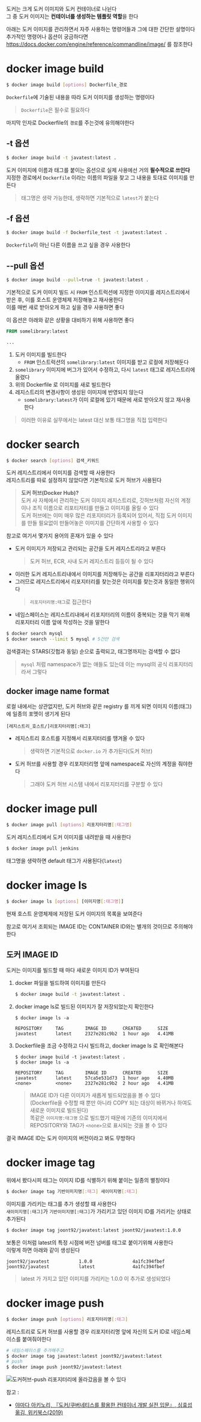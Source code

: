 도커는 크게 도커 이미지와 도커 컨테이너로 나뉜다  
그 중 도커 이미지는 **컨테이너를 생성하는 템플릿 역할**을 한다  

아래는 도커 이미지를 관리하면서 자주 사용하는 명령어들과 그에 대한 간단한 설명이다  
추가적인 명령어나 옵션이 궁금하다면 <https://docs.docker.com/engine/reference/commandline/image/> 를 참조한다  

# docker image build
```sh
$ docker image build [options] Dockerfile_경로
```
`Dockerfile`에 기술된 내용을 따라 도커 이미지를 생성하는 명령이다  
> `Dockerfile`은 필수로 필요하다  

마지막 인자로 Dockerfile의 `경로`를 주는것에 유의해야한다  

## -t 옵션
```sh
$ docker image build -t javatest:latest .
```
도커 이미지에 이름과 태그를 붙이는 옵션으로 실제 사용에선 거의 **필수적으로 쓰인다**  
지정한 경로에서 `Dockerfile` 이라는 이름의 파일을 찾고 그 내용을 토대로 이미지를 만든다  
> 태그명은 생략 가능한데, 생략하면 기본적으로 `latest`가 붙는다

## -f 옵션
```sh
$ docker image build -f Dockerfile_test -t javatest:latest .
```
`Dockerfile`이 아닌 다른 이름을 쓰고 싶을 경우 사용한다  

## --pull 옵션
```sh
$ docker image build --pull=true -t javatest:latest .
```
기본적으로 도커 이미지 빌드 시 `FROM` 인스트럭션에 지정한 이미지를 레지스트리에서 받은 후, 이를 호스트 운영체제 저장해놓고 재사용한다  
이를 매번 새로 받아오게 하고 싶을 경우 사용하면 좋다  

이 옵션은 아래와 같은 상황을 대비하기 위해 사용하면 좋다  
```dockerfile
FROM somelibrary:latest

...
```
1. 도커 이미지를 빌드한다
    - `FROM` 인스트럭션의 `somelibrary:latest` 이미지를 받고 로컬에 저장해둔다
2. `somelibrary` 이미지에 버그가 있어서 수정하고, 다시 `latest` 태그로 레지스트리에 올렸다
3. 위의 Dockerfile 로 이미지를 새로 빌드한다
4. 레지스트리의 변경사항이 생성된 이미지에 반영되지 않는다
    - `somelibrary:latest`가 이미 로컬에 있기 때문에 새로 받아오지 않고 재사용한다

> 이러한 이유로 실무에서는 latest 대신 보통 태그명을 직접 입력한다  

# docker search
```sh
$ docker search [options] 검색_키워드
```
도커 레지스트리에서 이미지를 검색할 때 사용한다  
레지스트리를 따로 설정하지 않았다면 기본적으로 도커 허브가 사용된다  
> **도커 허브(Docker Hub)?**  
> 도커 사 자체에서 관리하는 도커 이미지 레지스트리로, 깃허브처럼 자신의 계정이나 조직 이름으로 리포티저티를 만들고 이미지를 올릴 수 있다  
> 도커 허브에는 이미 매우 많은 리포지터리가 등록되어 있어서, 직접 도커 이미지를 만들 필요없이 만들어놓은 이미지를 간단하게 사용할 수 있다  

참고로 여기서 몇가지 용어의 혼재가 있을 수 있다  
- 도커 이미지가 저장되고 관리되는 공간을 도커 레지스트리라고 부른다
    > 도커 허브, ECR, 사내 도커 레지스트리 등등이 될 수 있다
- 이러한 도커 레지스트리내에서 이미지를 저장해두는 공간을 리포지터리라고 부른다
- 그러므로 레지스트리에서 리포지터리를 찾는것은 이미지를 찾는것과 동일한 행위이다
    > `리포지터리명:태그`로 접근한다
- 네임스페이스는 레지스트리내에서 리포지터리의 이름이 중복되는 것을 막기 위해 리포지터리 이름 앞에 작성하는 것을 말한다

```sh
$ docker search mysql
$ docker search --limit 5 mysql # 5건만 검색
```
검색결과는 STARS(깃헙과 동일) 순으로 출력되고, 태그명까지는 검색할 수 없다  

> `mysql` 처럼 namespace가 없는 애들도 있는데 이는 mysql의 공식 리포지터리라서 그렇다  

## docker image name format
로컬 내에서는 상관없지만, 도커 허브와 같은 registry 를 끼게 되면 이미지 이름(태그)에 일종의 포멧이 생기게 된다  
```
[레지스트리_호스트/]리포지터리명[:태그]
```

- 레지스트리 호스트를 지정해서 리포지터리를 땡겨올 수 있다  
    > 생략하면 기본적으로 `docker.io` 가 추가된다(도커 허브)
- 도커 허브를 사용할 경우 리포지터리명 앞에 namespace로 자신의 계정을 줘야한다
    > 그래야 도커 허브 시스템 내에서 리포지터리를 구분할 수 있다

# docker image pull
```sh
$ docker image pull [options] 리포지터리명[:태그명]
```
도커 레지스트리에서 도커 이미지를 내려받을 때 사용한다  

```sh
$ docker image pull jenkins
```
태그명을 생략하면 default 태그가 사용된다(`latest`)  

# docker image ls
```sh
$ docker image ls [options] [이미지명[:태그명]]
```
현재 호스트 운영체제에 저장된 도커 이미지의 목록을 보여준다  

참고로 여기서 조회되는 IMAGE ID는 CONTAINER ID와는 별개의 것이므로 주의해야 한다  

## 도커 IMAGE ID
도커는 이미지를 빌드할 때 마다 새로운 이미지 ID가 부여된다  
1. docker 파일을 빌드하여 이미지를 만든다  
    ```sh
    $ docker image build -t javatest:latest .
    ```
2. docker image ls로 빌드된 이미지가 잘 저장되었는지 확인한다
    ```
    $ docker image ls -a

    REPOSITORY     TAG        IMAGE ID      CREATED      SIZE  
    javatest       latest     2327e281c9b2  1 hour ago   4.41MB 
    ```
3. Dockerfile을 조금 수정하고 다시 빌드하고, docker image ls 로 확인해본다
    ```
    $ docker image build -t javatest:latest .
    $ docker image ls -a  

    REPOSITORY     TAG        IMAGE ID      CREATED      SIZE  
    javatest       latest     57ca5e531d73  1 hour ago   4.40MB 
    <none>         <none>     2327e281c9b2  2 hour ago   4.41MB
    ```
    > IMAGE ID가 다른 이미지가 새롭게 빌드되었음을 볼 수 있다  
    > (Dockerfile을 수정할 때 뿐만 아니라 COPY 되는 대상이 바뀌거나 하여도 새로운 이미지로 빌드된다)  
    > 똑같은 `이미지명:태그명` 으로 빌드했기 때문에 기존의 이미지에서 REPOSITORY와 TAG가 `<none>`으로 표시되는 것을 볼 수 있다

결국 IMAGE ID는 도커 이미지의 버전이라고 봐도 무방하다  

# docker image tag
위에서 봤다시피 태그는 이미지 ID를 식별하기 위해 붙이는 일종의 별칭이다  

```sh
$ docker image tag 기반이미지명[:태그] 새이미지명[:태그]
```
이미지를 가리키는 태그를 추가 생성할 떄 사용한다  
`새이미지명[:태그]`가 `기반이미지명[:태그]`가 가리키고 있던 이미지 ID를 가리키는 상태로 추가된다  

```sh
$ docker image tag joont92/javatest:latest joont92/javatest:1.0.0
```
보통은 이처럼 latest의 특정 시점에 버전 넘버를 태그로 붙이기위해 사용한다  
이렇게 하면 아래와 같이 생성된다  
```
joont92/javatest           1.0.0               4a1fc394fbef
joont92/javatest           latest              4a1fc394fbef
```
> latest 가 가지고 있던 이미지를 가리키는 1.0.0 이 추가로 생성되었다  

# docker image push
```sh
$ docker image push [options] 리포지터리명[:태그]
```
레지스트리로 도커 허브를 사용할 경우 리포지터리명 앞에 자신의 도커 ID로 네임스페이스를 붙여줘야한다  

```sh
# 네임스페이스를 추가해주고
$ docker image tag javatest:latest joont92/javatest:latest
# push
$ docker image push joont92/javatest:latest
```

![도커허브-push](https://joont92.github.io/temp/도커허브-push.png)
리포지터리에 올라갔음을 볼 수 있다  

참고 : 
- [야마다 아키노리, 『도커/쿠버네티스를 활용한 컨테이너 개발 실전 입문』, 심효섭 옮김, 위키북스(2019)](http://www.kyobobook.co.kr/product/detailViewKor.laf?ejkGb=KOR&mallGb=KOR&barcode=9791158391447&orderClick=LEA&Kc=)

<!-- more -->